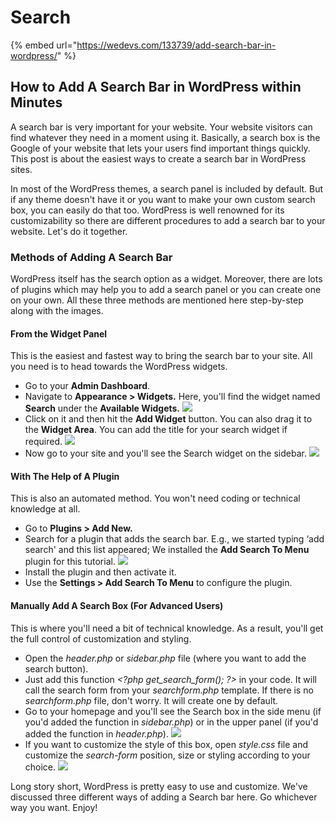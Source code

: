 # Search

{% embed url="https://wedevs.com/133739/add-search-bar-in-wordpress/" %}

## How to Add A Search Bar in WordPress within Minutes

A search bar is very important for your website. Your website visitors can find whatever they need in a moment using it. Basically, a search box is the Google of your website that lets your users find important things quickly. This post is about the easiest ways to create a search bar in WordPress sites.

In most of the WordPress themes, a search panel is included by default. But if any theme doesn't have it or you want to make your own custom search box, you can easily do that too. WordPress is well renowned for its customizability so there are different procedures to add a search bar to your website. Let's do it together.

### Methods of Adding A Search Bar

WordPress itself has the search option as a widget. Moreover, there are lots of plugins which may help you to add a search panel or you can create one on your own. All these three methods are mentioned here step-by-step along with the images.

#### From the Widget Panel

This is the easiest and fastest way to bring the search bar to your site. All you need is to head towards the WordPress widgets.

* Go to your **Admin Dashboard**.
* Navigate to **Appearance &gt; Widgets.** Here, you'll find the widget named **Search** under the **Available Widgets.** ![](https://wedevs.s3.amazonaws.com/uploads/2018/07/chrome_2018-07-24_09-49-02-1.png)
* Click on it and then hit the **Add Widget** button. You can also drag it to the **Widget Area**. You can add the title for your search widget if required. ![](https://wedevs.s3.amazonaws.com/uploads/2018/07/chrome_2018-07-24_10-03-06.png)
* Now go to your site and you'll see the Search widget on the sidebar. ![](https://wedevs.s3.amazonaws.com/uploads/2018/07/chrome_2018-07-24_12-37-56.png)

#### With The Help of A Plugin

This is also an automated method. You won't need coding or technical knowledge at all.

* Go to **Plugins &gt; Add New.**
* Search for a plugin that adds the search bar. E.g., we started typing ‘add search' and this list appeared; We installed the **Add Search To Menu** plugin for this tutorial. ![](https://wedevs.s3.amazonaws.com/uploads/2018/07/chrome_2018-07-23_17-55-10.png)
* Install the plugin and then activate it.
* Use the **Settings &gt; Add Search To Menu** to configure the plugin.

#### Manually Add A Search Box \(For Advanced Users\)

This is where you'll need a bit of technical knowledge. As a result, you'll get the full control of customization and styling.

* Open the _header.php_ or _sidebar.php_ file \(where you want to add the search button\).
* Just add this function _&lt;?php get\_search\_form\(\); ?&gt;_ in your code. It will call the search form from your _searchform.php_ template. If there is no _searchform.php_ file, don't worry. It will create one by default.
* Go to your homepage and you'll see the Search box in the side menu \(if you'd added the function in _sidebar.php_\) or in the upper panel \(if you'd added the function in _header.php_\). ![](https://wedevs.s3.amazonaws.com/uploads/2018/07/chrome_2018-07-24_11-35-24.png)
* If you want to customize the style of this box, open _style.css_ file and customize the _search-form_ position, size or styling according to your choice. ![](https://wedevs.s3.amazonaws.com/uploads/2018/07/2018-07-24_11-47-51.png)

Long story short, WordPress is pretty easy to use and customize. We've discussed three different ways of adding a Search bar here. Go whichever way you want. Enjoy!


